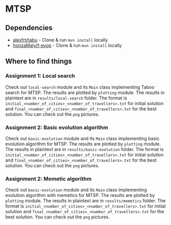 # MTSP

## Dependencies

- [alexfrt/tabu](https://github.com/alexfrt/tabu) - Clone & run `mvn install` locally
- [honzaMaly/f-evop](https://github.com/honzaMaly/f-evop) - Clone & run `mvn install` locally

## Where to find things

### Assignment 1: Local search

Check out `local-search` module and its `Main` class implementing Taboo search for MTSP.
The results are plotted by `plotting` module. The results in plaintext are in `results/local-search` folder.
The format is `initial_<number_of_cities>_<number_of_travellers>.txt` for initial solution and
`final_<number_of_cities>_<number_of_travellers>.txt` for the best solution.
You can check out the `png` pictures.

### Assignment 2: Basic evolution algorithm


Check out `basic-evolution` module and its `Main` class implementing basic evolution algorithm for MTSP.
The results are plotted by `plotting` module. The results in plaintext are in `results/basic-evolution` folder.
The format is `initial_<number_of_cities>_<number_of_travellers>.txt` for initial solution and
`final_<number_of_cities>_<number_of_travellers>.txt` for the best solution.
You can check out the `png` pictures.

### Assignment 2: Memetic algorithm

Check out `basic-evolution` module and its `Main` class implementing evolution algorithm with memetics for MTSP.
The results are plotted by `plotting` module. The results in plaintext are in `results/memetics` folder.
The format is `initial_<number_of_cities>_<number_of_travellers>.txt` for initial solution and
`final_<number_of_cities>_<number_of_travellers>.txt` for the best solution.
You can check out the `png` pictures.
